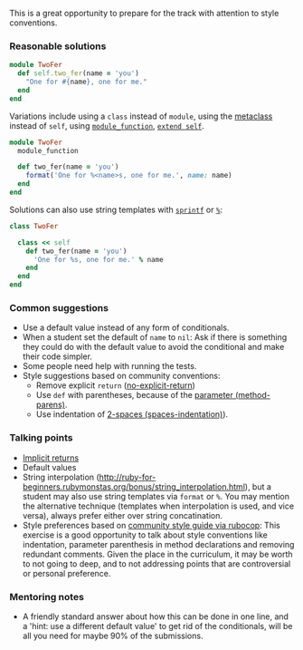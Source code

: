 This is a great opportunity to prepare for the track with attention to style conventions.

### Reasonable solutions

```ruby
module TwoFer
  def self.two_fer(name = 'you')
    "One for #{name}, one for me."
  end
end
```
Variations include using a `class` instead of `module`, using the [metaclass](https://yehudakatz.com/2009/11/15/metaprogramming-in-ruby-its-all-about-the-self/) instead of `self`, using [`module_function`](https://idiosyncratic-ruby.com/8-self-improvement.html#modulefunction), [`extend self`](https://idiosyncratic-ruby.com/8-self-improvement.html#modulefunction).

```ruby
module TwoFer
  module_function

  def two_fer(name = 'you')
    format('One for %<name>s, one for me.', name: name)
  end
end
```
Solutions can also use string templates with [`sprintf`](https://ruby-doc.org/core/Kernel.html#method-i-sprintf) or [`%`](https://ruby-doc.org/core-2.5.3/String.html#method-i-25):

```ruby
class TwoFer

  class << self
    def two_fer(name = 'you')
      'One for %s, one for me.' % name
    end
  end
end
```

### Common suggestions
- Use a default value instead of any form of conditionals.
- When a student set the default of `name` to `nil`: Ask if there is something they could do with the default value to avoid the conditional and make their code simpler.
- Some people need help with running the tests.
- Style suggestions based on community conventions:
  - Remove explicit `return` ([no-explicit-return](https://github.com/rubocop-hq/ruby-style-guide#no-explicit-return))
  - Use `def` with parentheses, because of the [parameter (method-parens)](https://github.com/rubocop-hq/ruby-style-guide#method-parens).
  - Use indentation of [2-spaces (spaces-indentation)](https://github.com/rubocop-hq/ruby-style-guide#spaces-indentation)).

### Talking points
- [Implicit returns](https://franzejr.github.io/best-ruby/idiomatic_ruby/implicit_return.html)
- Default values
- String interpolation (http://ruby-for-beginners.rubymonstas.org/bonus/string_interpolation.html), but a student may also use string templates via `format` or `%`. You may mention the alternative technique (templates when interpolation is used, and vice versa), always prefer either over string concatination.
- Style preferences based on [community style guide via rubocop](https://github.com/rubocop-hq/ruby-style-guide): This exercise is a good opportunity to talk about style conventions like indentation, parameter parenthesis in method declarations and removing redundant comments. Given the place in the curriculum, it may be worth to not going to deep, and to not addressing points that are controversial or personal preference.

### Mentoring notes
- A friendly standard answer about how this can be done in one line, and a 'hint: use a different default value' to get rid of the conditionals, will be all you need for maybe 90% of the submissions.

